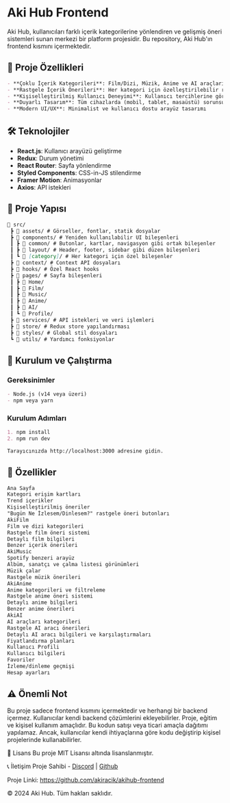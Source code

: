 # Aki Hub Frontend

Aki Hub, kullanıcıları farklı içerik kategorilerine yönlendiren ve gelişmiş öneri sistemleri sunan merkezi bir platform projesidir. Bu repository, Aki Hub'ın frontend kısmını içermektedir.

## 🚀 Proje Özellikleri
```markdown
- **Çoklu İçerik Kategorileri**: Film/Dizi, Müzik, Anime ve AI araçları için özel sayfalar
- **Rastgele İçerik Önerileri**: Her kategori için özelleştirilebilir rastgele öneri sistemleri
- **Kişiselleştirilmiş Kullanıcı Deneyimi**: Kullanıcı tercihlerine göre içerik önerileri
- **Duyarlı Tasarım**: Tüm cihazlarda (mobil, tablet, masaüstü) sorunsuz çalışan arayüz
- **Modern UI/UX**: Minimalist ve kullanıcı dostu arayüz tasarımı
```

## 🛠️ Teknolojiler

- **React.js**: Kullanıcı arayüzü geliştirme
- **Redux**: Durum yönetimi
- **React Router**: Sayfa yönlendirme
- **Styled Components**: CSS-in-JS stilendirme
- **Framer Motion**: Animasyonlar
- **Axios**: API istekleri

## 📂 Proje Yapısı
```markdown
📁 src/
 ┣ 📁 assets/ # Görseller, fontlar, statik dosyalar
 ┣ 📁 components/ # Yeniden kullanılabilir UI bileşenleri
 ┃ ┣ 📁 common/ # Butonlar, kartlar, navigasyon gibi ortak bileşenler
 ┃ ┣ 📁 layout/ # Header, footer, sidebar gibi düzen bileşenleri
 ┃ ┗ 📁 [category]/ # Her kategori için özel bileşenler
 ┣ 📁 context/ # Context API dosyaları
 ┣ 📁 hooks/ # Özel React hooks
 ┣ 📁 pages/ # Sayfa bileşenleri
 ┃ ┣ 📁 Home/
 ┃ ┣ 📁 Film/
 ┃ ┣ 📁 Music/
 ┃ ┣ 📁 Anime/
 ┃ ┣ 📁 AI/
 ┃ ┗ 📁 Profile/
 ┣ 📁 services/ # API istekleri ve veri işlemleri
 ┣ 📁 store/ # Redux store yapılandırması
 ┣ 📁 styles/ # Global stil dosyaları
 ┗ 📁 utils/ # Yardımcı fonksiyonlar
```

## 🚀 Kurulum ve Çalıştırma

### Gereksinimler
```markdown
- Node.js (v14 veya üzeri)
- npm veya yarn
```
### Kurulum Adımları
```markdown
1. npm install
2. npm run dev

Tarayıcınızda http://localhost:3000 adresine gidin.
```


## 📱 Özellikler
```markdown
Ana Sayfa
Kategori erişim kartları
Trend içerikler
Kişiselleştirilmiş öneriler
"Bugün Ne İzlesem/Dinlesem?" rastgele öneri butonları
AkiFilm
Film ve dizi kategorileri
Rastgele film öneri sistemi
Detaylı film bilgileri
Benzer içerik önerileri
AkiMusic
Spotify benzeri arayüz
Albüm, sanatçı ve çalma listesi görünümleri
Müzik çalar
Rastgele müzik önerileri
AkiAnime
Anime kategorileri ve filtreleme
Rastgele anime öneri sistemi
Detaylı anime bilgileri
Benzer anime önerileri
AkiAI
AI araçları kategorileri
Rastgele AI aracı önerileri
Detaylı AI aracı bilgileri ve karşılaştırmaları
Fiyatlandırma planları
Kullanıcı Profili
Kullanıcı bilgileri
Favoriler
İzleme/dinleme geçmişi
Hesap ayarları
```

## ⚠️ Önemli Not

Bu proje sadece frontend kısmını içermektedir ve herhangi bir backend içermez. Kullanıcılar kendi backend çözümlerini ekleyebilirler. Proje, eğitim ve kişisel kullanım amaçlıdır. Bu kodun satışı veya ticari amaçla dağıtımı yapılamaz. Ancak, kullanıcılar kendi ihtiyaçlarına göre kodu değiştirip kişisel projelerinde kullanabilirler.

📄 Lisans
Bu proje MIT Lisansı altında lisanslanmıştır.

📞 İletişim
Proje Sahibi - [Discord](https://discord.com/users/337545269845688361) | [Github](https://github.com/Akiracik)

Proje Linki: https://github.com/akiracik/akihub-frontend


© 2024 Aki Hub. Tüm hakları saklıdır.
